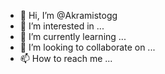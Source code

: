 - 👋 Hi, I’m @Akramistogg
- 👀 I’m interested in ...
- 🌱 I’m currently learning ...
- 💞️ I’m looking to collaborate on ...
- 📫 How to reach me ...

<!---
Akramistogg/Akramistogg is a ✨ special ✨ repository because its `README.md` (this file) appears on your GitHub profile.
You can click the Preview link to take a look at your changes.
--->
